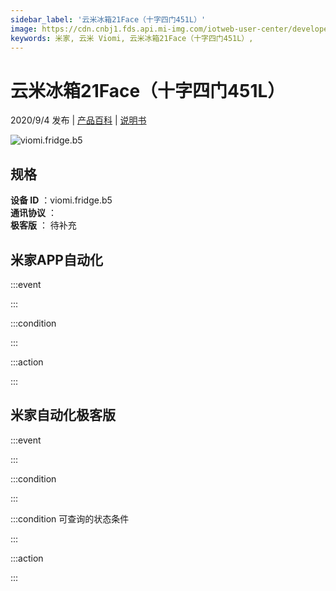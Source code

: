 ```yaml
---
sidebar_label: '云米冰箱21Face（十字四门451L）'
image: https://cdn.cnbj1.fds.api.mi-img.com/iotweb-user-center/developer_1679048482849c1353A5W.png?GalaxyAccessKeyId=AKVGLQWBOVIRQ3XLEW&Expires=9223372036854775807&Signature=N4Tn4ukkMYTGKnBwNlsfUrlZ580=
keywords: 米家, 云米 Viomi, 云米冰箱21Face（十字四门451L）, 
---
```

# 云米冰箱21Face（十字四门451L）

2020/9/4 发布 | [产品百科](https://home.mi.com/webapp/content/baike/product/index.html?model=viomi.fridge.b5/) | [说明书](https://home.mi.com/views/introduction.html?model=viomi.fridge.b5&region=cn)

![viomi.fridge.b5](https://cdn.cnbj1.fds.api.mi-img.com/iotweb-user-center/developer_1679048482849c1353A5W.png?GalaxyAccessKeyId=AKVGLQWBOVIRQ3XLEW&Expires=9223372036854775807&Signature=N4Tn4ukkMYTGKnBwNlsfUrlZ580=)

## 规格  
> 
**设备 ID** ：viomi.fridge.b5  
**通讯协议** ：  
**极客版**  ： 待补充 


## 米家APP自动化  

:::event  

:::

:::condition  

:::

:::action   

:::

## 米家自动化极客版  

:::event  

:::

:::condition  

:::

:::condition 可查询的状态条件  

:::

:::action  

:::

        
